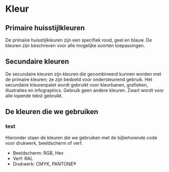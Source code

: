 # Kleur

## Primaire huisstijlkleuren

De primaire huisstijlkleuren zijn een specifiek rood, geel en blauw. De kleuren zijn beschreven voor alle mogelijke soorten toepassingen.

## Secundaire kleuren

De secundaire kleuren zijn kleuren die gecombineerd kunnen worden met de primaire kleuren; ze zijn bedoeld voor ondersteunend gebruik. Het secundaire kleurenpalet wordt gebruikt voor kleurbanen, grafieken, illustraties en infographics. Gebruik geen andere kleuren. Zwart wordt voor alle lopende tekst gebruikt.

## De kleuren die we gebruiken

### test

Hieronder staan de kleuren die we gebruiken met de bijbehorende code voor drukwerk, beeldscherm of verf.

- Beeldscherm: RGB, Hex
- Verf: RAL
- Drukwerk: CMYK, PANTONE®
